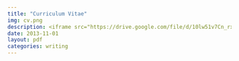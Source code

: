 ```yaml
---
title: "Curriculum Vitae"
img: cv.png
description: <iframe src="https://drive.google.com/file/d/10lw51v7Cn_rxbymnPSDFwjuJXAWc12FS/preview" width="100%" height="600px"></iframe>
date: 2013-11-01
layout: pdf
categories: writing
---
```


